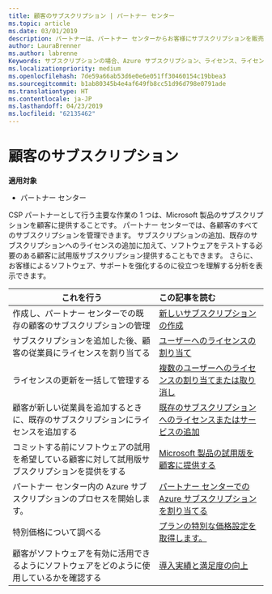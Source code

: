 ```yaml
---
title: 顧客のサブスクリプション | パートナー センター
ms.topic: article
ms.date: 03/01/2019
description: パートナーは、パートナー センターからお客様にサブスクリプションを販売し、お客様を管理できます。
author: LauraBrenner
ms.author: labrenne
Keywords: サブスクリプションの場合、Azure サブスクリプション、ライセンス、ライセンス、顧客満足度を割り当てる
ms.localizationpriority: medium
ms.openlocfilehash: 7de59a66ab53d6e0e6e051ff30460154c19bbea3
ms.sourcegitcommit: b1ab80345b4e4af649fb8cc51d96d798e0791ade
ms.translationtype: HT
ms.contentlocale: ja-JP
ms.lasthandoff: 04/23/2019
ms.locfileid: "62135462"
---
```

# <a name="customer-subscriptions"></a>顧客のサブスクリプション

**適用対象**

-  パートナー センター

CSP パートナーとして行う主要な作業の 1 つは、Microsoft 製品のサブスクリプションを顧客に提供することです。 パートナー センターでは、各顧客のすべてのサブスクリプションを管理できます。 サブスクリプションの追加、既存のサブスクリプションへのライセンスの追加に加えて、ソフトウェアをテストする必要のある顧客に試用版サブスクリプション提供することもできます。 さらに、お客様によるソフトウェア、サポートを強化するのに役立つを理解する分析を表示できます。

|**これを行う**   |**この記事を読む**   |
|----------------------|:----------------------|
|作成し、パートナー センターでの既存の顧客のサブスクリプションの管理|[新しいサブスクリプションの作成](create-a-new-subscription.md)|
|サブスクリプションを追加した後、顧客の従業員にライセンスを割り当てる  |[ユーザーへのライセンスの割り当て](assign-licenses-to-users.md)|
|ライセンスの更新を一括して管理する   |[複数のユーザーへのライセンスの割り当てまたは取り消し](bulk-license-provisioning-for-multiple-users.md)|
|顧客が新しい従業員を追加するときに、既存のサブスクリプションにライセンスを追加する   |[既存のサブスクリプションへのライセンスまたはサービスの追加](add-licenses-or-services-to-an-existing-subscription.md)|
|コミットする前にソフトウェアの試用を希望している顧客に対して試用版サブスクリプションを提供をする    |[Microsoft 製品の試用版を顧客に提供する](offer-your-customers-trials-of-microsoft-products.md)|
|パートナー センター内の Azure サブスクリプションのプロセスを開始します。   |[パートナー センターでの Azure サブスクリプションを割り当てる](assign-azure-subscriptions.md)|
|特別価格について調べる   |[プランの特別な価格設定を取得します。](get-special-pricing-for-offers.md)|
|顧客がソフトウェアを有効に活用できるようにソフトウェアをどのように使用しているかを確認する   | [導入実績と満足度の向上](increasing-adoption-and-satisfaction.md)   | 

































 

 




